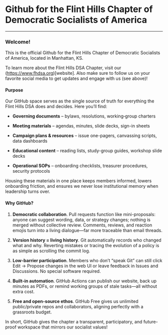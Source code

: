 # Github for the Flint Hills Chapter of Democratic Socialists of America


--------

### Welcome!

This is the official Github for the Flint Hills Chapter of Democratic Socialists of America, located in Manhattan, KS. 

To learn more about the Flint Hills DSA Chapter, visit our (https://www.fhdsa.org)[website]. Also make sure to follow us on your favorite social media to get updates and engage with us (see above)!

#### Purpose

Our GitHub space serves as the single source of truth for everything the Flint Hills DSA does and decides. Here you’ll find:

- **Governing documents** – bylaws, resolutions, working‐group charters

- **Meeting materials** – agendas, minutes, slide decks, sign-in sheets

- **Campaign plans & resources** – issue one-pagers, canvassing scripts, data dashboards

- **Educational content** – reading lists, study-group guides, workshop slide decks

- **Operational SOPs** – onboarding checklists, treasurer procedures, security protocols

Housing these materials in one place keeps members informed, lowers onboarding friction, and ensures we never lose institutional memory when leadership turns over.

#### Why GitHub?

1. **Democratic collaboration**. Pull requests function like mini-proposals: anyone can suggest wording, data, or strategy changes; nothing is merged without collective review. Comments, reviews, and reaction emojis turn into a living dialogue—far more traceable than email threads.

2. **Version history = living history**. Git automatically records who changed what and why. Reverting mistakes or tracing the evolution of a policy is as simple as scrolling the commit log.

3. **Low-barrier participation**. Members who don’t “speak Git” can still click Edit → Propose changes in the web UI or leave feedback in Issues and Discussions. No special software required.

4. **Built-in automation**. GitHub Actions can publish our website, back up minutes as PDFs, or remind working groups of stale tasks—all without extra cost.

5. **Free and open-source ethos**. GitHub Free gives us unlimited public/private repos and collaborators, aligning perfectly with a grassroots budget.

In short, GitHub gives the chapter a transparent, participatory, and future-proof workspace that mirrors our socialist values!
